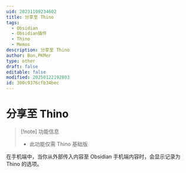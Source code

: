 ```yaml
---
uid: 20231109234602
title: 分享至 Thino
tags:
  - Obsidian
  - Obsidian插件
  - Thino
  - Memos
description: 分享至 Thino
author: Bon,PKMer
type: other
draft: false
editable: false
modified: 20250122192803
id: 300c9376cfb34bec
---
```


# 分享至 Thino

> [!note] 功能信息
> - 此功能仅需 Thino 基础版

在手机端中，当你从外部传入内容至 Obsidian 手机端内容时，会显示记录为 Thino 的选项。